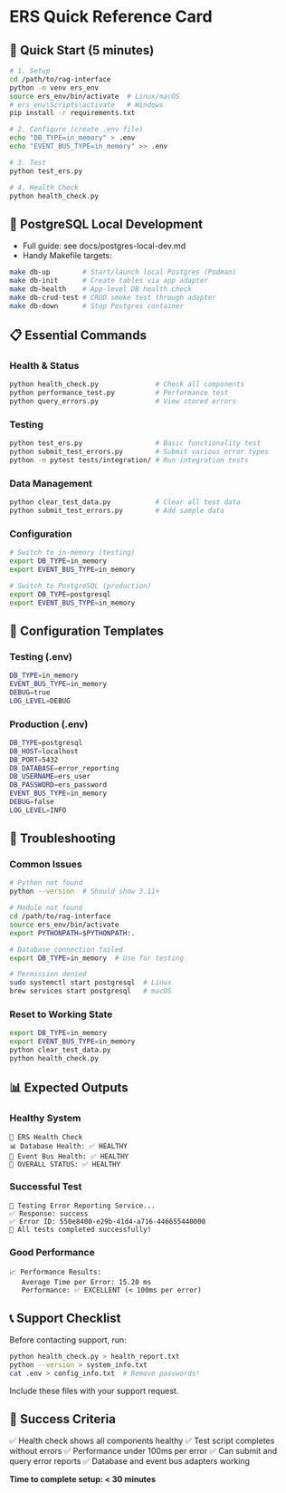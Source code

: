 # ERS Quick Reference Card

## 🚀 Quick Start (5 minutes)

```bash
# 1. Setup
cd /path/to/rag-interface
python -m venv ers_env
source ers_env/bin/activate  # Linux/macOS
# ers_env\Scripts\activate   # Windows
pip install -r requirements.txt

# 2. Configure (create .env file)
echo "DB_TYPE=in_memory" > .env
echo "EVENT_BUS_TYPE=in_memory" >> .env

# 3. Test
python test_ers.py

# 4. Health Check
python health_check.py
```

## 🐘 PostgreSQL Local Development

- Full guide: see docs/postgres-local-dev.md
- Handy Makefile targets:
```bash
make db-up        # Start/launch local Postgres (Podman)
make db-init      # Create tables via app adapter
make db-health    # App-level DB health check
make db-crud-test # CRUD smoke test through adapter
make db-down      # Stop Postgres container
```

## 📋 Essential Commands

### Health & Status
```bash
python health_check.py              # Check all components
python performance_test.py          # Performance test
python query_errors.py              # View stored errors
```

### Testing
```bash
python test_ers.py                  # Basic functionality test
python submit_test_errors.py        # Submit various error types
python -m pytest tests/integration/ # Run integration tests
```

### Data Management
```bash
python clear_test_data.py           # Clear all test data
python submit_test_errors.py        # Add sample data
```

### Configuration
```bash
# Switch to in-memory (testing)
export DB_TYPE=in_memory
export EVENT_BUS_TYPE=in_memory

# Switch to PostgreSQL (production)
export DB_TYPE=postgresql
export EVENT_BUS_TYPE=in_memory
```

## 🔧 Configuration Templates

### Testing (.env)
```bash
DB_TYPE=in_memory
EVENT_BUS_TYPE=in_memory
DEBUG=true
LOG_LEVEL=DEBUG
```

### Production (.env)
```bash
DB_TYPE=postgresql
DB_HOST=localhost
DB_PORT=5432
DB_DATABASE=error_reporting
DB_USERNAME=ers_user
DB_PASSWORD=ers_password
EVENT_BUS_TYPE=in_memory
DEBUG=false
LOG_LEVEL=INFO
```

## 🚨 Troubleshooting

### Common Issues
```bash
# Python not found
python --version  # Should show 3.11+

# Module not found
cd /path/to/rag-interface
source ers_env/bin/activate
export PYTHONPATH=$PYTHONPATH:.

# Database connection failed
export DB_TYPE=in_memory  # Use for testing

# Permission denied
sudo systemctl start postgresql  # Linux
brew services start postgresql   # macOS
```

### Reset to Working State
```bash
export DB_TYPE=in_memory
export EVENT_BUS_TYPE=in_memory
python clear_test_data.py
python health_check.py
```

## 📊 Expected Outputs

### Healthy System
```
🏥 ERS Health Check
📊 Database Health: ✅ HEALTHY
📡 Event Bus Health: ✅ HEALTHY
🎉 OVERALL STATUS: ✅ HEALTHY
```

### Successful Test
```
🧪 Testing Error Reporting Service...
✅ Response: success
✅ Error ID: 550e8400-e29b-41d4-a716-446655440000
🎉 All tests completed successfully!
```

### Good Performance
```
📈 Performance Results:
   Average Time per Error: 15.20 ms
   Performance: ✅ EXCELLENT (< 100ms per error)
```

## 📞 Support Checklist

Before contacting support, run:
```bash
python health_check.py > health_report.txt
python --version > system_info.txt
cat .env > config_info.txt  # Remove passwords!
```

Include these files with your support request.

## 🎯 Success Criteria

✅ Health check shows all components healthy
✅ Test script completes without errors
✅ Performance under 100ms per error
✅ Can submit and query error reports
✅ Database and event bus adapters working

**Time to complete setup: < 30 minutes**

